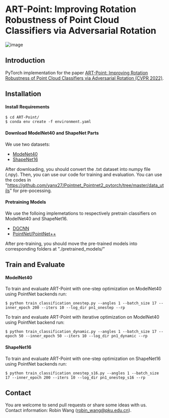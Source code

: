 # ART-Point: Improving Rotation Robustness of Point Cloud Classifiers via Adversarial Rotation

![image](https://github.com/robinwang1/ART-Point/blob/main/assets/fig1.png)

## Introduction
PyTorch implementation for the paper [ART-Point: Improving Rotation Robustness of Point Cloud Classifiers via Adversarial Rotation (CVPR 2022)](http://arxiv.org/abs/2203.03888).


## Installation
#### Install Requirements
    $ cd ART-Point/
    $ conda env create -f environment.yaml

#### Download ModelNet40 and ShapeNet Parts
We use two datasets:
* [ModeNet40](https://shapenet.cs.stanford.edu/media/modelnet40_normal_resampled.zip)
* [ShapeNet16](https://shapenet.cs.stanford.edu/media/shapenetcore_partanno_segmentation_benchmark_v0_normal.zip)

After downloading, you should convert the .txt dataset into numpy file (.npy). Then, you can use our code for training and evaluation.
You can use the codes in "https://github.com/yanx27/Pointnet_Pointnet2_pytorch/tree/master/data_utils" for pre-pocessing.

#### Pretraining Models
We use the folloing implemetations to respectively pretrain classifiers on ModelNet40 and ShapeNet16.
* [DGCNN](https://github.com/WangYueFt/dgcnn/tree/master/pytorch)
* [PointNet/PointNet++](https://github.com/yanx27/Pointnet_Pointnet2_pytorch)

After pre-training, you should move the pre-trained models into corresponding folders at "./pretrained_models/"

## Train and Evaluate

#### ModelNet40
To train and evaluate ART-Point with one-step optimization on ModelNet40 using PointNet backends run: 
```
$ python train_classification_onestep.py --angles 1 --batch_size 17 --inner_epoch 200 --iters 10 --log_dir pn1_onestep --rp
```

To train and evaluate ART-Point with iterative optimization on ModelNet40 using PointNet backend run: 
```
$ python train_classification_dynamic.py --angles 1 --batch_size 17 --epoch 50 --inner_epoch 50 --iters 10 --log_dir pn1_dynamic --rp
```

#### ShapeNet16

To train and evaluate ART-Point with one-step optimization on ShapeNet16 using PointNet backends run: 
```
$ python train_classification_onestep_s16.py --angles 1 --batch_size 17 --inner_epoch 200 --iters 10 --log_dir pn1_onestep_s16 --rp
```

## Contact 
You are welcome to send pull requests or share some ideas with us. Contact information: Robin Wang (robin_wang@pku.edu.cn).

